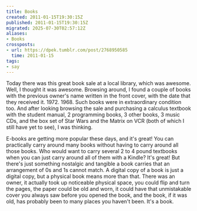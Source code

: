 ```yaml
---
title: Books
created: 2011-01-15T19:30:15Z
published: 2011-01-15T19:30:15Z
migrated: 2025-07-30T02:57:12Z
aliases:
- Books
crossposts:
- url: https://dpek.tumblr.com/post/2768950585
  time: 2011-01-15
tags:
- say
---
```


Today there was this great book sale at a local library, which was awesome. Well, I thought it was awesome. Browsing around, I found a couple of books with the previous owner's name written in the front cover, with the date that they received it. 1972. 1968. Such books were in extraordinary condition too. And after looking browsing the sale and purchasing a calculus textbook with the student manual, 2 programming books, 3 other books, 3 music CDs, and the box set of Star Wars and the Matrix on VCR (both of which I still have yet to see), I was thinking.

E-books are getting more popular these days, and it's great! You can practically carry around many books without having to carry around all those books. Who would want to carry several 2 to 4 pound textbooks when you can just carry around all of them with a Kindle? It's great! But there's just something nostalgic and tangible a book carries that an arrangement of 0s and 1s cannot match. A digital copy of a book is just a digital copy, but a physical book means more than that. There was an owner, it actually took up noticeable physical space, you could flip and turn the pages, the paper could be old and worn, it could have that unmistakable cover you always saw before you opened the book, and the book, if it was old, has probably been to many places you haven't been. It's a book.
